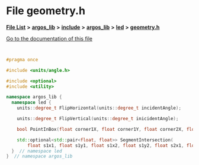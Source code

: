 

# File geometry.h

[**File List**](files.md) **>** [**argos\_lib**](dir_f9cbf5730473812e84551a5945ef39f8.md) **>** [**include**](dir_0330651415bf66743a1cd99e3d0db0bc.md) **>** [**argos\_lib**](dir_934baf9e7d2bb4710ca41f9f25ef3ea4.md) **>** [**led**](dir_92b511606ba5c2da7e2dda655454d24f.md) **>** [**geometry.h**](geometry_8h.md)

[Go to the documentation of this file](geometry_8h.md)


```C++


#pragma once

#include <units/angle.h>

#include <optional>
#include <utility>

namespace argos_lib {
  namespace led {
    units::degree_t FlipHorizontal(units::degree_t incidentAngle);

    units::degree_t FlipVertical(units::degree_t inicidentAngle);

    bool PointInBox(float corner1X, float corner1Y, float corner2X, float corner2Y, float pointX, float pointY);

    std::optional<std::pair<float, float>> SegmentIntersection(
        float s1x1, float s1y1, float s1x2, float s1y2, float s2x1, float s2y1, float s2x2, float s2y2);
  }  // namespace led
}  // namespace argos_lib
```


